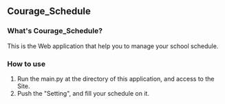 ## Courage_Schedule

### What's Courage_Schedule?
  This is the Web application that help you to manage your school schedule.

### How to use 
1. Run the main.py at the directory of this application, and access to the Site. 
2. Push the "Setting", and fill your schedule on it.


